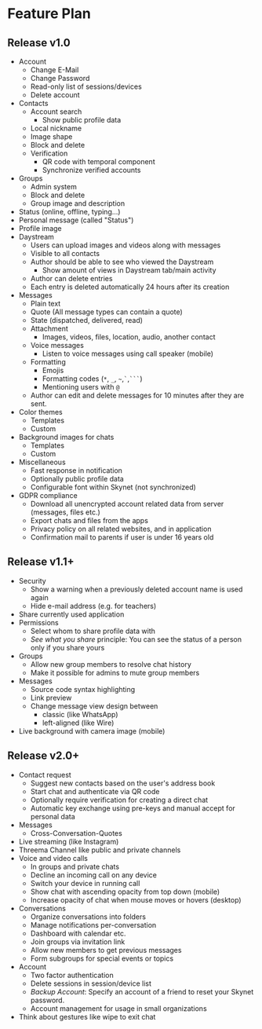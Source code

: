 # Feature Plan
## Release v1.0
- Account
  - Change E-Mail
  - Change Password
  - Read-only list of sessions/devices
  - Delete account
- Contacts
  - Account search
    - Show public profile data
  - Local nickname
  - Image shape
  - Block and delete
  - Verification
    - QR code with temporal component
    - Synchronize verified accounts 
- Groups
  - Admin system
  - Block and delete
  - Group image and description
- Status (online, offline, typing...)
- Personal message (called "Status")
- Profile image
- Daystream
  - Users can upload images and videos along with messages
  - Visible to all contacts
  - Author should be able to see who viewed the Daystream
    - Show amount of views in Daystream tab/main activity
  - Author can delete entries
  - Each entry is deleted automatically 24 hours after its creation
- Messages
  - Plain text
  - Quote (All message types can contain a quote)
  - State (dispatched, delivered, read)
  - Attachment
    - Images, videos, files, location, audio, another contact
  - Voice messages
    - Listen to voice messages using call speaker (mobile)
  - Formatting
    - Emojis
    - Formatting codes (`*`, `_`, `~`,`` ` ``,` ``` `)
    - Mentioning users with `@`
  - Author can edit and delete messages for 10 minutes after they are sent.
- Color themes
  - Templates
  - Custom
- Background images for chats
  - Templates
  - Custom
- Miscellaneous
  - Fast response in notification
  - Optionally public profile data
  - Configurable font within Skynet (not synchronized)
- GDPR compliance
  - Download all unencrypted account related data from server (messages, files etc.)
  - Export chats and files from the apps
  - Privacy policy on all related websites, and in application
  - Confirmation mail to parents if user is under 16 years old
  
## Release v1.1+
- Security
  - Show a warning when a previously deleted account name is used again
  - Hide e-mail address (e.g. for teachers)
- Share currently used application
- Permissions
  - Select whom to share profile data with
  - _See what you share_ principle: You can see the status of a person only if you share yours
- Groups
  - Allow new group members to resolve chat history
  - Make it possible for admins to mute group members
- Messages
  - Source code syntax highlighting
  - Link preview
  - Change message view design between
    - classic (like WhatsApp)
    - left-aligned (like Wire) 
- Live background with camera image (mobile)

## Release v2.0+
- Contact request
  - Suggest new contacts based on the user's address book
  - Start chat and authenticate via QR code
  - Optionally require verification for creating a direct chat
  - Automatic key exchange using pre-keys and manual accept for personal data
- Messages
  - Cross-Conversation-Quotes
- Live streaming (like Instagram)
- Threema Channel like public and private channels
- Voice and video calls
  - In groups and private chats
  - Decline an incoming call on any device
  - Switch your device in running call
  - Show chat with ascending opacity from top down (mobile)
  - Increase opacity of chat when mouse moves or hovers (desktop)
- Conversations
  - Organize conversations into folders
  - Manage notifications per-conversation
  - Dashboard with calendar etc.
  - Join groups via invitation link
  - Allow new members to get previous messages
  - Form subgroups for special events or topics
- Account
  - Two factor authentication
  - Delete sessions in session/device list
  - _Backup Account_: Specify an account of a friend to reset your Skynet password.
  - Account management for usage in small organizations
- Think about gestures like wipe to exit chat
